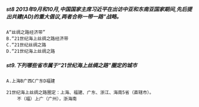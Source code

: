 ##### st8 2013年9月和10月,中国国家主席习近平在出访中亚和东南亚国家期间,先后提出共建(AD)的重大倡议,两者合称一带一路”战略。
    A“丝绸之路经济带”
    B.“21世纪海上丝绸之路经济带
    C.“21世纪丝绸之路
    D.“21世纪海上丝绸之路


##### st9.下列哪些省市属于“21世纪海上丝绸之路”圈定的城市
    A.上海B广西C广东D福建

    21世纪海上丝绸之路圈定：上海、福建、广东、浙江、海南5省（直辖市）。
        不（福）上广（广州），浙海南
    

    